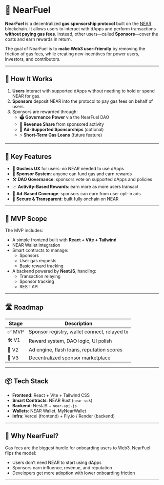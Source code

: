 # 🚀 NearFuel

**NearFuel** is a decentralized **gas sponsorship protocol** built on the [NEAR](https://near.org/) blockchain. It allows users to interact with dApps and perform transactions **without paying gas fees**. Instead, other users—called **Sponsors**—cover the costs and earn rewards in return.

The goal of NearFuel is to **make Web3 user-friendly** by removing the friction of gas fees, while creating new incentives for power users, investors, and contributors.

---

## 🔧 How It Works

1. **Users** interact with supported dApps without needing to hold or spend NEAR for gas.
2. **Sponsors** deposit NEAR into the protocol to pay gas fees on behalf of users.
3. Sponsors are rewarded through:
   - 🗳 **Governance Power** via the NearFuel DAO
   - 💸 **Revenue Share** from sponsored activity
   - 🧠 **Ad-Supported Sponsorships** (optional)
   - ⚡ **Short-Term Gas Loans** (future feature)

---

## 🧩 Key Features

- 💨 **Gasless UX** for users: no NEAR needed to use dApps
- 🏦 **Sponsor System**: anyone can fund gas and earn rewards
- 🛠 **DAO Governance**: sponsors vote on supported dApps and policies
- 📈 **Activity-Based Rewards**: earn more as more users transact
- 🎯 **Ad-Based Coverage**: sponsors can earn from user opt-in ads
- 🔐 **Secure & Transparent**: built fully onchain on NEAR

---

## 🌱 MVP Scope

The MVP includes:

- A simple frontend built with **React + Vite + Tailwind**
- NEAR Wallet integration
- Smart contracts to manage:
  - Sponsors
  - User gas requests
  - Basic reward tracking
- A backend powered by **NestJS**, handling:
  - Transaction relaying
  - Sponsor tracking
  - REST API

---

## 🛣 Roadmap

| Stage  | Description                                  |
| ------ | -------------------------------------------- |
| ✅ MVP | Sponsor registry, wallet connect, relayed tx |
| 🛠 V1   | Reward system, DAO logic, UI polish          |
| 🚀 V2  | Ad engine, flash loans, reputation scores    |
| 🧠 V3  | Decentralized sponsor marketplace            |

---

## 📦 Tech Stack

- **Frontend**: React + Vite + Tailwind CSS
- **Smart Contracts**: NEAR Rust (`near-sdk`)
- **Backend**: NestJS + `near-api-js`
- **Wallets**: NEAR Wallet, MyNearWallet
- **Infra**: Vercel (frontend) + Fly.io / Render (backend)

---

## 🧠 Why NearFuel?

Gas fees are the biggest hurdle for onboarding users to Web3. NearFuel flips the model:

- Users don’t need NEAR to start using dApps
- Sponsors earn influence, revenue, and reputation
- Developers get more adoption with lower onboarding friction

---
